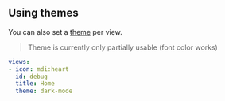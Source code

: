 ## Using themes

You can also set a [theme](https://www.home-assistant.io/components/frontend/#themes) per view. 

> Theme is currently only partially usable (font color works)

```yaml
views:
- icon: mdi:heart
  id: debug
  title: Home
  theme: dark-mode
```